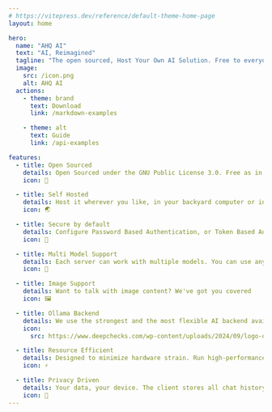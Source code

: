 ```yaml
---
# https://vitepress.dev/reference/default-theme-home-page
layout: home

hero:
  name: "AHQ AI"
  text: "AI, Reimagined"
  tagline: "The open sourced, Host Your Own AI Solution. Free to everyone, acessible to all"
  image:
    src: /icon.png
    alt: AHQ AI
  actions:
    - theme: brand
      text: Download
      link: /markdown-examples

    - theme: alt
      text: Guide
      link: /api-examples

features:
  - title: Open Sourced
    details: Open Sourced under the GNU Public License 3.0. Free as in Freedom. AHQ Softwares is a non profit open sourced-focused institution.
    icon: 📃

  - title: Self Hosted
    details: Host it wherever you like, in your backyard computer or in a data center or even at the ISS. It works everywhere just as you like.
    icon: 🌏

  - title: Secure by default
    details: Configure Password Based Authentication, or Token Based Authentication, or No Authentication. HTTPS Supported.
    icon: 🔐

  - title: Multi Model Support
    details: Each server can work with multiple models. You can use any model available from Ollama directly.
    icon: 🤖

  - title: Image Support
    details: Want to talk with image content? We've got you covered
    icon: 🖼️

  - title: Ollama Backend
    details: We use the strongest and the most flexible AI backend available, it is Ollama, the docker of AI
    icon:
      src: https://www.deepchecks.com/wp-content/uploads/2024/09/logo-ollama.png

  - title: Resource Efficient
    details: Designed to minimize hardware strain. Run high-performance inference thanks to our rust backend.
    icon: ⚡️

  - title: Privacy Driven
    details: Your data, your device. The client stores all chat history — never the server (when using the official build). Share history temporarily only when you choose to connect.
    icon: 📍
---
```

